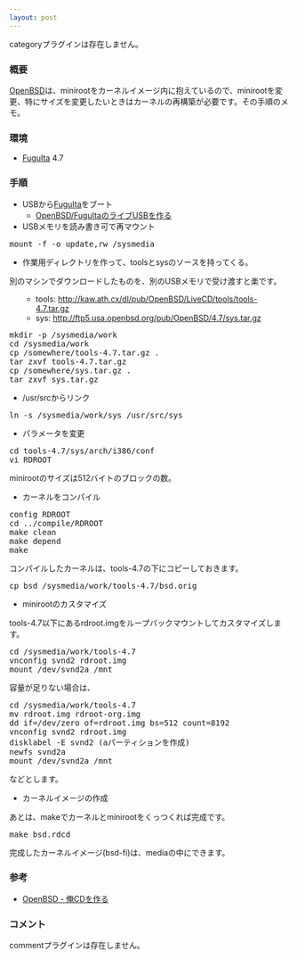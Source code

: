 ```yaml
---
layout: post
---
```

<p><span class="error">categoryプラグインは存在しません。</span></p>
<h3>概要</h3>
<p><a href="http://www.openbsd.org/">OpenBSD</a>は、minirootをカーネルイメージ内に抱えているので、minirootを変更、特にサイズを変更したいときはカーネルの再構築が必要です。その手順のメモ。</p>
<h3>環境</h3>
<ul>
<li><a href="http://kaw.ath.cx/openbsd/index.php?LiveCD">FuguIta</a> 4.7</li>
</ul>
<h3>手順</h3>
<ul>
<li>USBから<a href="http://kaw.ath.cx/openbsd/index.php?LiveCD">FuguIta</a>をブート<ul>
<li><a href="/?page=OpenBSD%2FFuguIta%A4%CE%A5%E9%A5%A4%A5%D6USB%A4%F2%BA%EE%A4%EB" class="wikipage">OpenBSD/FuguItaのライブUSBを作る</a></li>
</ul>
<li>USBメモリを読み書き可で再マウント</li>
</ul>
<pre>mount -f -o update,rw /sysmedia
</pre>
<ul>
<li>作業用ディレクトリを作って、toolsとsysのソースを持ってくる。</li>
</ul>
<p>別のマシンでダウンロードしたものを、別のUSBメモリで受け渡すと楽です。</p>
<ul>
<ul>
<li>tools: <a href="http://kaw.ath.cx/dl/pub/OpenBSD/LiveCD/tools/tools-4.7.tar.gz">http://kaw.ath.cx/dl/pub/OpenBSD/LiveCD/tools/tools-4.7.tar.gz</a></li>
<li>sys: <a href="http://ftp5.usa.openbsd.org/pub/OpenBSD/4.7/sys.tar.gz">http://ftp5.usa.openbsd.org/pub/OpenBSD/4.7/sys.tar.gz</a></li>
</ul>
</ul>
<pre>mkdir -p /sysmedia/work
cd /sysmedia/work
cp /somewhere/tools-4.7.tar.gz .
tar zxvf tools-4.7.tar.gz
cp /somewhere/sys.tar.gz .
tar zxvf sys.tar.gz
</pre>
<ul>
<li>/usr/srcからリンク</li>
</ul>
<pre>ln -s /sysmedia/work/sys /usr/src/sys
</pre>
<ul>
<li>パラメータを変更</li>
</ul>
<pre>cd tools-4.7/sys/arch/i386/conf
vi RDROOT
</pre>
<p>minirootのサイズは512バイトのブロックの数。</p>
<ul>
<li>カーネルをコンパイル</li>
</ul>
<pre>config RDROOT
cd ../compile/RDROOT
make clean
make depend
make
</pre>
<p>コンパイルしたカーネルは、tools-4.7の下にコピーしておきます。</p>
<pre>cp bsd /sysmedia/work/tools-4.7/bsd.orig
</pre>
<ul>
<li>minirootのカスタマイズ</li>
</ul>
<p>tools-4.7以下にあるrdroot.imgをループバックマウントしてカスタマイズします。</p>
<pre>cd /sysmedia/work/tools-4.7
vnconfig svnd2 rdroot.img
mount /dev/svnd2a /mnt
</pre>
<p>容量が足りない場合は、</p>
<pre>cd /sysmedia/work/tools-4.7
mv rdroot.img rdroot-org.img
dd if=/dev/zero of=rdroot.img bs=512 count=8192
vnconfig svnd2 rdroot.img
disklabel -E svnd2 (aパーティションを作成)
newfs svnd2a
mount /dev/svnd2a /mnt
</pre>
<p>などとします。</p>
<ul>
<li>カーネルイメージの作成</li>
</ul>
<p>あとは、makeでカーネルとminirootをくっつくれば完成です。</p>
<pre>make bsd.rdcd
</pre>
<p>完成したカーネルイメージ(bsd-fi)は、mediaの中にできます。</p>
<h3>参考</h3>
<ul>
<li><a href="http://kaw.ath.cx/openbsd/index.php?%B2%B6CD%A4%F2%BA%EE%A4%EB">OpenBSD - 俺CDを作る</a></li>
</ul>
<h3>コメント</h3>
<p><span class="error">commentプラグインは存在しません。</span> </p>
